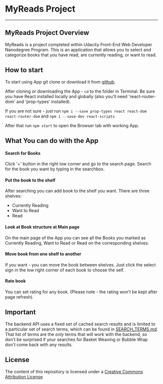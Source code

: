 # MyReads Project
---

## MyReads Project Overview
MyReads is a project completed within Udacity Front-End Web Developer Nanodegree Program. 
This is an application that allows you to select and categorize books that you have read, are currently reading, or want to read.

## How to start

To start using App git clone or download it from [github](https://github.com/rouzrise/bookShelves_React.git).

After cloning or downloading the App - `cd` to the folder in Terminal.
Be sure you have React installed locally and globally (also you'll need 'react-router-dom' and 'prop-types' installed).

If you are not sure - just run 
`npm i --save prop-types react react-dom react-router-dom` and `npm i --save-dev react-scripts`

After that run `npm start` to open the Browser tab with working App.

## What You can do with the App

#### Search for Books 
Click '+' button in the right low corner and go to the search page. Search for the book you want by typing in the searchbox.

#### Put the book to the shelf
After searching you can add book to the shelf you want.
There are three shelves:
* Currently Reading
* Want to Read
* Read

#### Look at Book structure at Main page
On the main page of the App you can see all the Books you marked as Currently Reading, Want to Read or Read on the corresponding shelves.

#### Move book from one shelf to another
If you want - you can move the book between shelves. Just click the select sign in the low right corner of each book to choose the self.

#### Rate book
You can set rating for any book. (Please note - the rating won't be kept after page refresh).


## Important
The backend API uses a fixed set of cached search results and is limited to a particular set of search terms, which can be found in [SEARCH_TERMS.md](SEARCH_TERMS.md). That list of terms are the _only_ terms that will work with the backend, so don't be surprised if your searches for Basket Weaving or Bubble Wrap don't come back with any results.

## License

The content of this repository is licensed under a [Creative Commons Attribution License](https://creativecommons.org/licenses/by/3.0/us/) 
